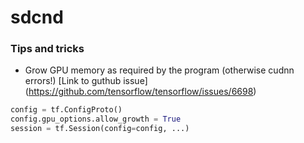 # sdcnd

### Tips and tricks
* Grow GPU memory as required by the program (otherwise cudnn errors!) 
[Link to guthub issue] (https://github.com/tensorflow/tensorflow/issues/6698)
```python
config = tf.ConfigProto()
config.gpu_options.allow_growth = True
session = tf.Session(config=config, ...)
```

